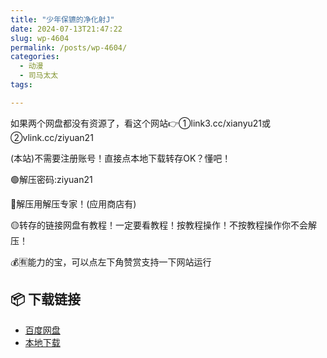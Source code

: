 ```yaml
---
title: "少年保镳的净化射J"
date: 2024-07-13T21:47:22
slug: wp-4604
permalink: /posts/wp-4604/
categories:
  - 动漫
  - 司马太太
tags:

---
```


如果两个网盘都没有资源了，看这个网站👉①link3.cc/xianyu21或②vlink.cc/ziyuan21

(本站)不需要注册账号！直接点本地下载转存OK？懂吧！

🟢解压密码:ziyuan21

🔵解压用解压专家！(应用商店有)

🟡转存的链接网盘有教程！一定要看教程！按教程操作！不按教程操作你不会解压！

💰🈶能力的宝，可以点左下角赞赏支持一下网站运行

## 📦 下载链接
- [百度网盘](https://blziyuan21.com/pay-download/4604?key=250e362a92&down_id=0)
- [本地下载](https://blziyuan21.com/pay-download/4604?key=250e362a92&down_id=1)

